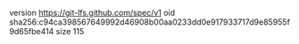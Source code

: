 version https://git-lfs.github.com/spec/v1
oid sha256:c94ca398567649992d46908b00aa0233dd0e917933717d9e85955f9d65fbe414
size 115

